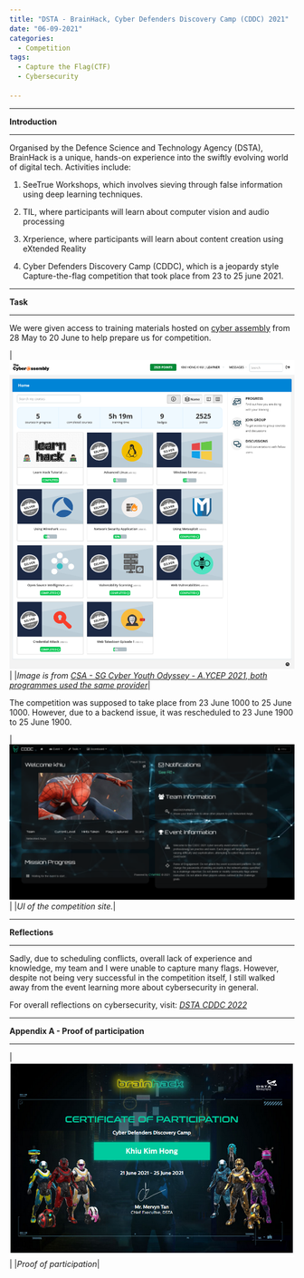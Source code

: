 ```yaml
---
title: "DSTA - BrainHack, Cyber Defenders Discovery Camp (CDDC) 2021"
date: "06-09-2021"
categories:
  - Competition
tags:
  - Capture the Flag(CTF)
  - Cybersecurity

---
```


***

<strong>Introduction</strong>

***

Organised by the Defence Science and Technology Agency (DSTA), BrainHack is a unique, hands-on experience into the swiftly evolving world of digital tech. Activities include:

1.  SeeTrue Workshops, which involves sieving through false information using deep learning techniques.

2. TIL, where participants will learn about computer vision and audio processing

3. Xrperience, where participants will learn about content creation using eXtended Reality

4. Cyber Defenders Discovery Camp (CDDC), which is a jeopardy style Capture-the-flag competition that took place from 23 to 25 june 2021.

***

<strong>Task</strong>

***

We were given access to training materials hosted on <a href="https://www.cyberassembly.co/">cyber assembly</a> from 28 May to 20 June to help prepare us for competition.

|![Training](/assets/images/CTF-CDDC-2021/Task.png)|
|<em>Image is from <cite><a href="https://khkhiu.github.io/competition/CTF_CSA-AYCEP-2021/">CSA - SG Cyber Youth Odyssey - A.YCEP 2021, both programmes used the same provider</a></cite></em>|

The competition was supposed to take place from 23 June 1000 to 25 June 1000. However, due to a backend issue, it was rescheduled to 23 June 1900 to 25 June 1900.

|![Mission](/assets/images/CTF-CDDC-2021/mission.png)|
|<em>UI of the competition site.</em>|

***

<strong>Reflections</strong>

***

Sadly, due to scheduling conflicts, overall lack of experience and knowledge, my team and I were unable to capture many flags. However, despite not being very successful in the competition itself, I still walked away from the event learning more about cybersecurity in general. 

For overall reflections on cybersecurity, visit:
<cite><a href="https://khkhiu.github.io/competition/CTF_DSTA-CDDC-2022/">DSTA CDDC 2022</a></cite>

***

<strong>Appendix A - Proof of participation </strong>

***

|![proof](/assets/images/CTF-CDDC-2021/KhiuKimHong_DSTA_CDDC_2021.png)|
|<em>Proof of participation</em>|
